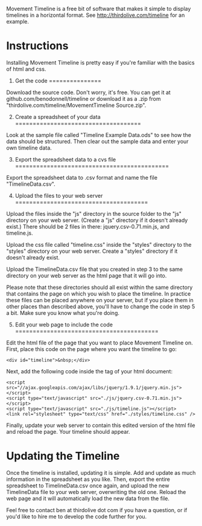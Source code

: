 Movement Timeline is a free bit of software that makes it simple to display timelines in a horizontal format. See http://thirdolive.com/timeline for an example.

Instructions
============

Installing Movement Timeline is pretty easy if you're familiar with the basics of html and css.

1. Get the code
===============

Download the source code. Don't worry, it's free. You can get it at github.com/benodonnell/timeline or download it as a .zip from "thirdolive.com/timeline/MovementTimeline Source.zip".

2. Create a spreadsheet of your data
====================================

Look at the sample file called "Timeline Example Data.ods" to see how the data should be structured. Then clear out the sample data and enter your own timeline data.

3. Export the spreadsheet data to a cvs file
============================================

Export the spreadsheet data to .csv format and name the file "TimelineData.csv".

4. Upload the files to your web server
======================================

Upload the files inside the "js" directory in the source folder to the "js" directory on your web server. (Create a "js" directory if it doesn't already exist.) There should be 2 files in there: jquery.csv-0.71.min.js, and timeline.js.

Upload the css file called "timeline.css" inside the "styles" directory to the "styles" directory on your web server. Create a "styles" directory if it doesn't already exist.

Upload the TimelineData.csv file that you created in step 3 to the same directory on your web server as the html page that it will go into.

Please note that these directories should all exist within the same directory that contains the page on which you wish to place the timeline. In practice these files can be placed anywhere on your server, but if you place them in other places than described above, you'll have to change the code in step 5 a bit. Make sure you know what you're doing.

5. Edit your web page to include the code
=========================================

Edit the html file of the page that you want to place Movement Timeline on. First, place this code on the page where you want the timeline to go:

	<div id="timeline">&nbsp;</div>

Next, add the following code inside the <head> tag of your html document:

	<script src="//ajax.googleapis.com/ajax/libs/jquery/1.9.1/jquery.min.js"></script>
	<script type="text/javascript" src="./js/jquery.csv-0.71.min.js"></script>
	<script type="text/javascript" src="./js/timeline.js"></script>
	<link rel="stylesheet" type="text/css" href="./styles/timeline.css" />

Finally, update your web server to contain this edited version of the html file and reload the page. Your timeline should appear.

Updating the Timeline
=====================

Once the timeline is installed, updating it is simple. Add and update as much information in the spreadsheet as you like. Then, export the entire spreadsheet to TimelineData.csv once again, and upload the new TimelineData file to your web server, overwriting the old one. Reload the web page and it will automatically load the new data from the file.

Feel free to contact ben at thirdolive dot com if you have a question, or if you'd like to hire me to develop the code further for you.